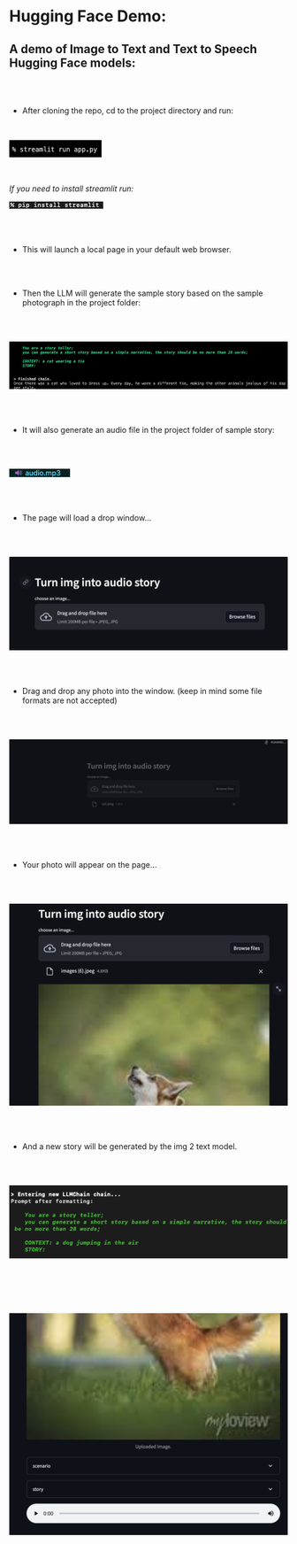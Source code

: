 # Hugging Face Demo:
## A demo of Image to Text and Text to Speech Hugging Face models:


<br>
<br>

<p> 
 
 - After cloning the repo, cd to the project directory and run:

<br>

![krbylogo](media/photo1.png)

<br>

 *If you need to install streamlit run:*
<br>

 ![krbylogo](media/streamlit.png) 


<br>
<br>

- This will launch a local page in your default web browser.

<br>
<br>

- Then the LLM will generate the sample story based on the sample photograph in the project folder:

<br>
<br>

![krbylogo](media/photo2.png)

<br>
<br>

- It will also generate an audio file in the project folder of sample story:

<br>
<br>

![krbylogo](media/audio2.png)

<br>
<br>

- The page will load a drop window...
  
<br>
<br>

![krbylogo](media/better.png)

<br>
<br>

 - Drag and drop any photo into the window. (keep in mind some file formats are not accepted)
 
<br>
<br>

![krbylogo](media/photo4.png)

<br>
<br>

- Your photo will appear on the page...

<br>
<br>


![krbylogo](media/photo6.png)


<br>
<br>

- And a new story will be generated by the img 2 text model.

<br>
<br>


![krbylogo](media/dogstory.png)


<br>
<br>

<!-- Scroll below the image and click the play button to hear the audio! -->

<br>
<br>


![krbylogo](media/photo7.png)


</p> 




<!--![krbylogo](media/photo1.png)

<br> 


